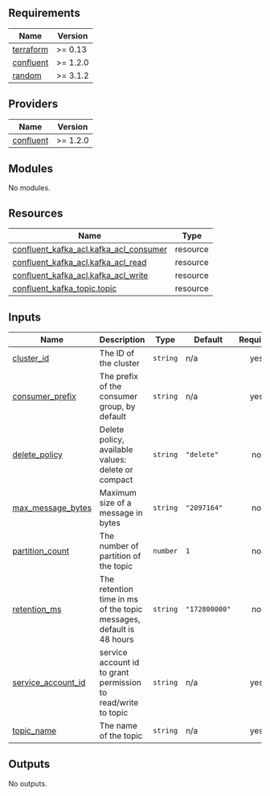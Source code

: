 <!-- BEGIN_TF_DOCS -->
## Requirements

| Name | Version |
|------|---------|
| <a name="requirement_terraform"></a> [terraform](#requirement\_terraform) | >= 0.13 |
| <a name="requirement_confluent"></a> [confluent](#requirement\_confluent) | >= 1.2.0 |
| <a name="requirement_random"></a> [random](#requirement\_random) | >= 3.1.2 |

## Providers

| Name | Version |
|------|---------|
| <a name="provider_confluent"></a> [confluent](#provider\_confluent) | >= 1.2.0 |

## Modules

No modules.

## Resources

| Name | Type |
|------|------|
| [confluent_kafka_acl.kafka_acl_consumer](https://registry.terraform.io/providers/confluentinc/confluent/latest/docs/resources/kafka_acl) | resource |
| [confluent_kafka_acl.kafka_acl_read](https://registry.terraform.io/providers/confluentinc/confluent/latest/docs/resources/kafka_acl) | resource |
| [confluent_kafka_acl.kafka_acl_write](https://registry.terraform.io/providers/confluentinc/confluent/latest/docs/resources/kafka_acl) | resource |
| [confluent_kafka_topic.topic](https://registry.terraform.io/providers/confluentinc/confluent/latest/docs/resources/kafka_topic) | resource |

## Inputs

| Name | Description | Type | Default | Required |
|------|-------------|------|---------|:--------:|
| <a name="input_cluster_id"></a> [cluster\_id](#input\_cluster\_id) | The ID of the cluster | `string` | n/a | yes |
| <a name="input_consumer_prefix"></a> [consumer\_prefix](#input\_consumer\_prefix) | The prefix of the consumer group, by default | `string` | n/a | yes |
| <a name="input_delete_policy"></a> [delete\_policy](#input\_delete\_policy) | Delete policy, available values: delete or compact | `string` | `"delete"` | no |
| <a name="input_max_message_bytes"></a> [max\_message\_bytes](#input\_max\_message\_bytes) | Maximum size of a message in bytes | `string` | `"2097164"` | no |
| <a name="input_partition_count"></a> [partition\_count](#input\_partition\_count) | The number of partition of the topic | `number` | `1` | no |
| <a name="input_retention_ms"></a> [retention\_ms](#input\_retention\_ms) | The retention time in ms of the topic messages, default is  48 hours | `string` | `"172800000"` | no |
| <a name="input_service_account_id"></a> [service\_account\_id](#input\_service\_account\_id) | service account id to grant permission to read/write to topic | `string` | n/a | yes |
| <a name="input_topic_name"></a> [topic\_name](#input\_topic\_name) | The name of the topic | `string` | n/a | yes |

## Outputs

No outputs.
<!-- END_TF_DOCS -->